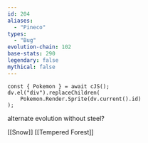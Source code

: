 ```yaml
---
id: 204
aliases:
  - "Pineco"
types:
  - "Bug"
evolution-chain: 102
base-stats: 290
legendary: false
mythical: false
---
```

```dataviewjs
const { Pokemon } = await cJS();
dv.el("div").replaceChildren(
	Pokemon.Render.Sprite(dv.current().id)
);
```

alternate evolution without steel?

[[Snow]] [[Tempered Forest]]

